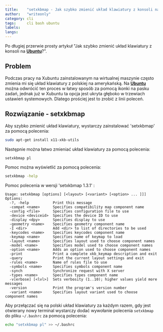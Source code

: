 ```yaml
---
title:    "setxkbmap - Jak szybko zmienić układ klawiatury z konsoli na Ubuntu?"
author:   "writeonly"
category: cli
tags:     cli bash ubuntu
labels:
langs:
---
```


Po długiej przerwie prosty artykuł "Jak szybko zmienić układ klawiatury z konsoli na **[Ubuntu](/posts-by-tags/ubuntu)**?".


## Problem

Podczas pracy na Xubuntu zainstalowanym na wirtualnej maszynie często zmienia mi się układ klawiatury z polskiej na amerykańską.
Na **[Ubuntu](/posts-by-tags/ubuntu)** można odwrócić ten proces w łatwy sposób za pomocą ikonki na pasku zadań,
jednak już w Xubuntu ta opcja jest ukryta głęboko w trzewiach ustawień systemowych.
Dlatego prościej jest to zrobić z linii poleceń.


## Rozwiązanie - setxkbmap

Aby szybko zmienić układ klawiatury, wystarczy zainstalować 'setxkbmap' za pomocą polecenia:
```bash
sudo apt-get install x11-xkb-utils
```

Następnie można łatwo zmieniać układ klawiatury za pomocą polecenia:
```bash
setxkbmap pl
```

Pomoc można wyświetlić za pomocą polecenia:
```bash
setxkbmap -help
```

Pomoc polecenia w wersji 'setxkbmap 1.3.1' :
```
Usage: setxkbmap [options] [<layout> [<variant> [<option> ... ]]]
Options:
  -?, -help           Print this message
  -compat <name>      Specifies compatibility map component name
  -config <file>      Specifies configuration file to use
  -device <deviceid>  Specifies the device ID to use
  -display <dpy>      Specifies display to use
  -geometry <name>    Specifies geometry component name
  -I <dir>            Add <dir> to list of directories to be used
  -keycodes <name>    Specifies keycodes component name
  -keymap <name>      Specifies name of keymap to load
  -layout <name>      Specifies layout used to choose component names
  -model <name>       Specifies model used to choose component names
  -option <name>      Adds an option used to choose component names
  -print              Print a complete xkb_keymap description and exit
  -query              Print the current layout settings and exit
  -rules <name>       Name of rules file to use
  -symbols <name>     Specifies symbols component name
  -synch              Synchronize request with X server
  -types <name>       Specifies types component name
  -v[erbose] [<lvl>]  Sets verbosity (1..10); higher values yield more messages
  -version            Print the program's version number
  -variant <name>     Specifies layout variant used to choose component names
```

Aby przełączać się na polski układ klawiatury za każdym razem,
gdy jest otwierany nowy terminal wystarczy dodać wywołanie polecenia `setxkbmap` do pliku `~/.bashrc` za pomocą polecenia:
```bash
echo "setxkbmap pl" >> ~/.bashrc
```